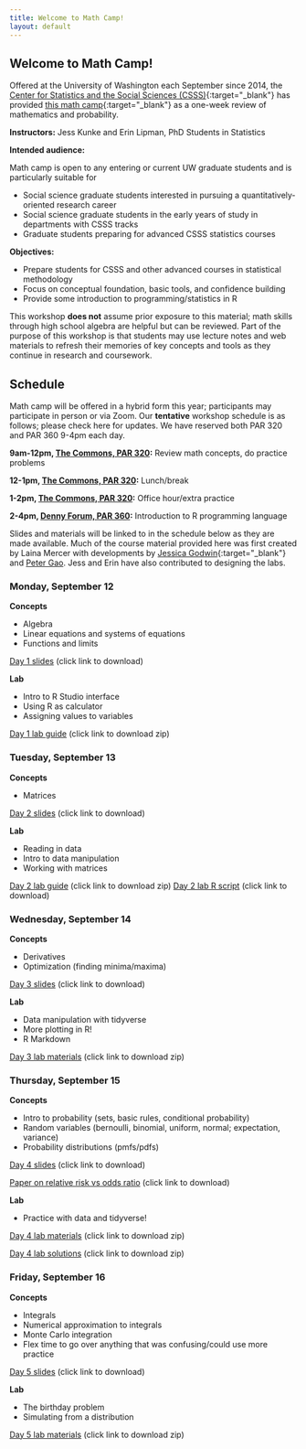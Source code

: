 ```yaml
---
title: Welcome to Math Camp!
layout: default
---
```


## Welcome to Math Camp!

Offered at the University of Washington each September since 2014, the [Center for Statistics and the Social Sciences (CSSS)](https://csss.uw.edu/){:target="_blank"} has provided [this math camp](https://csss.uw.edu/academics/math-camp){:target="_blank"} as a one-week review of mathematics and probability.

**Instructors:** Jess Kunke and Erin Lipman, PhD Students in Statistics

**Intended audience:**

Math camp is open to any entering or current UW graduate students and is particularly suitable for
* Social science graduate students interested in pursuing a quantitatively-oriented research career
* Social science graduate students in the early years of study in departments with CSSS tracks
* Graduate students preparing for advanced CSSS statistics courses

**Objectives:**

* Prepare students for CSSS and other advanced courses in statistical methodology
* Focus on conceptual foundation, basic tools, and confidence building
* Provide some introduction to programming/statistics in R

This workshop **does not** assume prior exposure to this material; math skills through high school algebra are helpful but can be reviewed. Part of the purpose of this workshop is that students may use lecture notes and web materials to refresh their memories of key concepts and tools as they continue in research and coursework.

## Schedule

Math camp will be offered in a hybrid form this year; participants may participate in person or via Zoom. Our **tentative** workshop schedule is as follows; please check here for updates. We have reserved both PAR 320 and PAR 360 9-4pm each day.

  **9am-12pm, [The Commons, PAR 320](https://www.washington.edu/maps/#!/sav):**  Review math concepts, do practice problems
  
  **12-1pm, [The Commons, PAR 320](https://www.washington.edu/maps/#!/sav):** Lunch/break
  
  **1-2pm, [The Commons, PAR 320](https://www.washington.edu/maps/#!/sav):** Office hour/extra practice
  
  **2-4pm, [Denny Forum, PAR 360](https://www.washington.edu/maps/#!/sav):** Introduction to R programming language
  
Slides and materials will be linked to in the schedule below as they are made available. Much of the course material provided here was first created by Laina Mercer with developments by [Jessica Godwin](https://jlgodwin.github.io/MathCamp){:target="_blank"} and [Peter Gao](https://peteragao.github.io/CSSS-Math-Camp-2021/). Jess and Erin have also contributed to designing the labs.

<!---
| Math Concepts  | R Lab Content |
| ------------- | ------------- |
| - Algebra <br>
- Linear equations and systems of equations <br>
- Functions and limits  | - Intro to R Studio interface<br>
- Using R as calculator<br>
- Assigning values to variables  |
| Content Cell  | Content Cell  |
--->


### Monday, September 12

**Concepts**

- Algebra
- Linear equations and systems of equations
- Functions and limits

[Day 1 slides](https://github.com/jpierkunke/CSSS-Math-Camp-2022/raw/main/Lecture/Lecture1.pdf) (click link to download)

**Lab**

- Intro to R Studio interface
- Using R as calculator
- Assigning values to variables

[Day 1 lab guide](https://github.com/jpierkunke/CSSS-Math-Camp-2022/raw/main/Labs/Rlab1.html.zip) (click link to download zip)


### Tuesday, September 13

**Concepts**

- Matrices

[Day 2 slides](https://github.com/jpierkunke/CSSS-Math-Camp-2022/raw/main/Lecture/Lecture2_Matrices.pdf) (click link to download)

**Lab**

- Reading in data
- Intro to data manipulation
- Working with matrices

[Day 2 lab guide](https://github.com/jpierkunke/CSSS-Math-Camp-2022/raw/main/Labs/RLab2-2022.html.zip) (click link to download zip)
[Day 2 lab R script](https://github.com/jpierkunke/CSSS-Math-Camp-2022/raw/main/Labs/RLab2-2022.R) (click link to download)

### Wednesday, September 14

**Concepts**

- Derivatives
- Optimization (finding minima/maxima)

[Day 3 slides](https://github.com/jpierkunke/CSSS-Math-Camp-2022/raw/main/Lecture/Lecture3_Part1_Derivatives.pdf) (click link to download)

**Lab**

- Data manipulation with tidyverse
- More plotting in R!
- R Markdown

[Day 3 lab materials](https://github.com/jpierkunke/CSSS-Math-Camp-2022/raw/main/Labs/RLab3_materials.zip) (click link to download zip)

### Thursday, September 15

**Concepts**

- Intro to probability (sets, basic rules, conditional probability)
- Random variables (bernoulli, binomial, uniform, normal; expectation, variance)
- Probability distributions (pmfs/pdfs)

[Day 4 slides](https://github.com/jpierkunke/CSSS-Math-Camp-2022/raw/main/Lecture/Lecture4_IntroToProbability.pdf) (click link to download)

[Paper on relative risk vs odds ratio](https://github.com/jpierkunke/CSSS-Math-Camp-2022/raw/main/Lecture/relative-risk-odds-ratio-paper.pdf) (click link to download)

**Lab**

- Practice with data and tidyverse!

[Day 4 lab materials](https://github.com/jpierkunke/CSSS-Math-Camp-2022/raw/main/Labs/RLab4_materials.zip) (click link to download zip)

[Day 4 lab solutions](https://github.com/jpierkunke/CSSS-Math-Camp-2022/raw/main/Labs/RLab4_solutions.zip) (click link to download zip)

### Friday, September 16

**Concepts**

- Integrals
- Numerical approximation to integrals
- Monte Carlo integration
- Flex time to go over anything that was confusing/could use more practice

[Day 5 slides](https://github.com/jpierkunke/CSSS-Math-Camp-2022/raw/main/Lecture/Lecture5_Integrals.pdf) (click link to download)

**Lab**

- The birthday problem
- Simulating from a distribution

[Day 5 lab materials](https://github.com/jpierkunke/CSSS-Math-Camp-2022/raw/main/Labs/RLab5_materials.zip) (click link to download zip)
